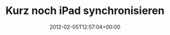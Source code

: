 ---
retweeted: false
source: <a href="http://itunes.apple.com/us/app/twitter/id409789998?mt=12" rel="nofollow">Twitter
  for Mac</a>
entities:
  hashtags: []
  symbols: []
  user_mentions: []
  urls:
  - url: http://t.co/uPs6thPy
    expanded_url: http://twitpic.com/8g1ygr
    display_url: twitpic.com/8g1ygr
    indices:
    - '98'
    - '118'
display_text_range:
- '0'
- '118'
favorite_count: '0'
id_str: '166143300728926208'
truncated: false
retweet_count: '0'
id: '166143300728926208'
possibly_sensitive: false
created_at: Sun Feb 05 12:57:04 +0000 2012
favorited: false
full_text: Kurz noch iPad synchronisieren und dann zum Zug. Jetzt habe ich ein leeres
  iPad. Alles nach Plan.
lang: de
quote_url: http://twitpic.com/8g1ygr
tags:
- pesos:twitter
date: '2012-02-05T12:57:04+00:00'
src: https://twitter.com/bascht/status/166143300728926208
original_url: https://twitter.com/bascht/status/166143300728926208
type: twitter_tweet
text: Kurz noch iPad synchronisieren und dann zum Zug. Jetzt habe ich ein leeres iPad.
  Alles nach Plan.
title: 'Kurz noch iPad synchronisieren '

---